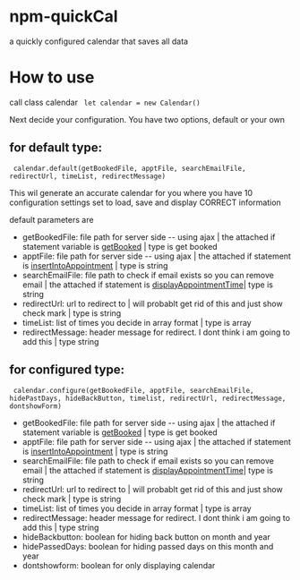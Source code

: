 # npm-quickCal
a quickly configured calendar that saves all data
<h1>How to use </h1>
<p>call class calendar <code> let calendar = new Calendar() </code></p>
<p>Next decide your configuration. You have two options, default or your own</p>
<h2> for default type: </h2>
<p> <code> calendar.default(getBookedFile, apptFile, searchEmailFile, redirectUrl, timeList, redirectMessage) </code>  </p>
<p> This wil generate an accurate calendar for you where you have 10 configuration settings set to load, save and display CORRECT information </p>
<p>default parameters are </p>
<ul>
<li>getBookedFile: file path for server side -- using ajax | the attached if statement variable is <u>getBooked</u> | type is get booked</li>
<li>apptFile: file path for server side -- using ajax | the attached if statement is <u>insertIntoAppointment</u> | type is string</li>
<li>searchEmailFile: file path to check if email exists so you can remove email | the attached if statement is <u>displayAppointmentTime</u>| type is string</li>
<li>redirectUrl: url to redirect to | will probablt get rid of this and just show check mark | type is string</li>
<li>timeList: list of times you decide in array format | type is array</li>
<li>redirectMessage: header message for redirect. I dont think i am going to add this | type string</li>
</ul>
<h2> for configured type: </h2>
<p> <code> calendar.configure(getBookedFile, apptFile, searchEmailFile, hidePastDays, hideBackButton, timelist, redirectUrl, redirectMessage, dontshowForm) </code> </p>
<ul>
<li>getBookedFile: file path for server side -- using ajax | the attached if statement variable is <u>getBooked</u> | type is get booked</li>
<li>apptFile: file path for server side -- using ajax | the attached if statement is <u>insertIntoAppointment</u> | type is string</li>
<li>searchEmailFile: file path to check if email exists so you can remove email | the attached if statement is <u>displayAppointmentTime</u>| type is string</li>
<li>redirectUrl: url to redirect to | will probablt get rid of this and just show check mark | type is string</li>
<li>timeList: list of times you decide in array format | type is array</li>
<li>redirectMessage: header message for redirect. I dont think i am going to add this | type string</li>
<li>hideBackbutton: boolean for hiding back button on month and year</li>
<li>hidePassedDays: boolean for hiding passed days on this month and year </li>
<li>dontshowform: boolean for only displaying calendar </li>
</ul>

</p>
